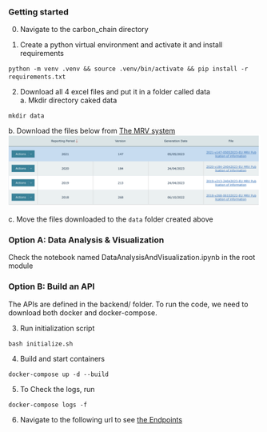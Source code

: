 ### Getting started

0. Navigate to the carbon_chain directory

1. Create a python virtual environment and activate it and install requirements

```
python -m venv .venv && source .venv/bin/activate && pip install -r requirements.txt
```

2. Download all 4 excel files and put it in a folder called data <br>
   a. Mkdir directory caked data

```
mkdir data
```

b. Download the files below from <a href="https://mrv.emsa.europa.eu/#public/emission-report">The MRV system</a>
![Alt Files to be downloaded](data_source.png 'Optional title')

c. Move the files downloaded to the `data` folder created above

### Option A: Data Analysis & Visualization

Check the notebook named DataAnalysisAndVisualization.ipynb in the root module

### Option B: Build an API

The APIs are defined in the backend/ folder. To run the code, we need to download both docker and docker-compose.

3. Run initialization script

```
bash initialize.sh
```

4. Build and start containers

```
docker-compose up -d --build
```

5. To Check the logs, run

```
docker-compose logs -f
```

6. Navigate to the following url to see <a href="http://localhost:8000/docs#/default">the Endpoints</a>
